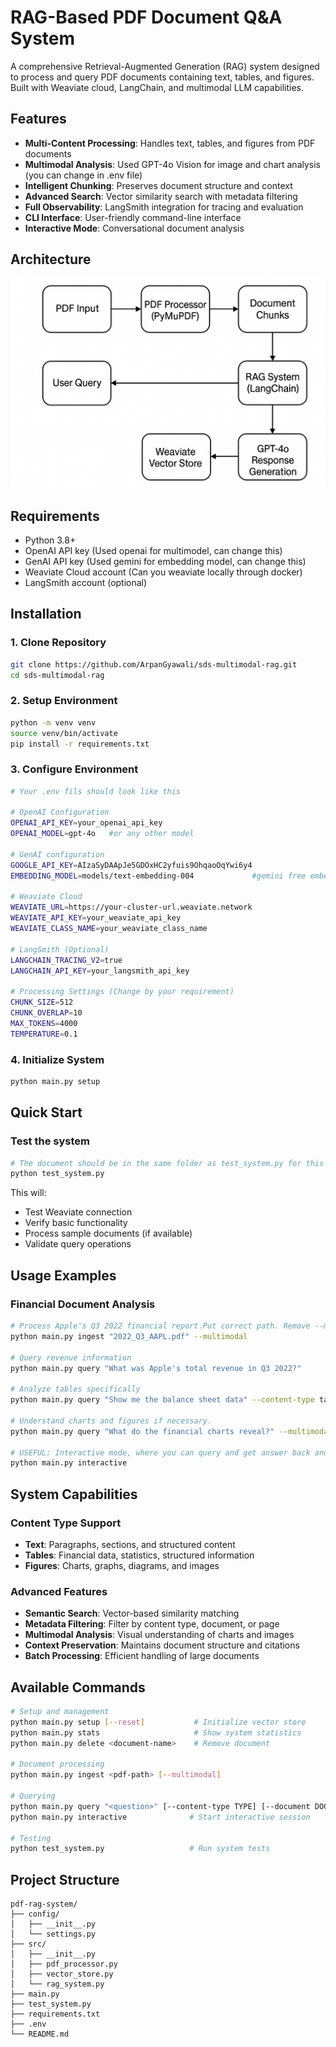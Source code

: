 # RAG-Based PDF Document Q&A System

A comprehensive Retrieval-Augmented Generation (RAG) system designed to process and query PDF documents containing text, tables, and figures. Built with Weaviate cloud, LangChain, and multimodal LLM capabilities.

## Features

- **Multi-Content Processing**: Handles text, tables, and figures from PDF documents
- **Multimodal Analysis**: Used GPT-4o Vision for image and chart analysis (you can change in .env file)
- **Intelligent Chunking**: Preserves document structure and context
- **Advanced Search**: Vector similarity search with metadata filtering
- **Full Observability**: LangSmith integration for tracing and evaluation
- **CLI Interface**: User-friendly command-line interface
- **Interactive Mode**: Conversational document analysis

## Architecture

![Architecture](asset/architecture.png)

## Requirements

- Python 3.8+
- OpenAI API key   (Used openai for multimodel, can change this)
- GenAI API key   (Used gemini for embedding model, can change this)
- Weaviate Cloud account    (Can you weaviate locally through docker)
- LangSmith account (optional)

## Installation

### 1. Clone Repository
```bash
git clone https://github.com/ArpanGyawali/sds-multimodal-rag.git
cd sds-multimodal-rag
```

### 2. Setup Environment
```bash
python -m venv venv
source venv/bin/activate  
pip install -r requirements.txt
```

### 3. Configure Environment

```bash
# Your .env fils should look like this

# OpenAI Configuration
OPENAI_API_KEY=your_openai_api_key
OPENAI_MODEL=gpt-4o   #or any other model

# GenAI configuration
GOOGLE_API_KEY=AIzaSyDAApJe5GDOxHC2yfuis9OhqaoOqYwi6y4
EMBEDDING_MODEL=models/text-embedding-004             #gemini free embedding model

# Weaviate Cloud
WEAVIATE_URL=https://your-cluster-url.weaviate.network
WEAVIATE_API_KEY=your_weaviate_api_key
WEAVIATE_CLASS_NAME=your_weaviate_class_name

# LangSmith (Optional)
LANGCHAIN_TRACING_V2=true
LANGCHAIN_API_KEY=your_langsmith_api_key

# Processing Settings (Change by your requirement)
CHUNK_SIZE=512
CHUNK_OVERLAP=10
MAX_TOKENS=4000
TEMPERATURE=0.1

```

### 4. Initialize System
```bash
python main.py setup
```

## Quick Start

### Test the system
```bash
# The document should be in the same folder as test_system.py for this test
python test_system.py
```
This will:
- Test Weaviate connection
- Verify basic functionality
- Process sample documents (if available)
- Validate query operations

## Usage Examples

### Financial Document Analysis
```bash
# Process Apple's Q3 2022 financial report.Put correct path. Remove --multimodal if you want text only modal
python main.py ingest "2022_Q3_AAPL.pdf" --multimodal    

# Query revenue information
python main.py query "What was Apple's total revenue in Q3 2022?"

# Analyze tables specifically
python main.py query "Show me the balance sheet data" --content-type table

# Understand charts and figures if necessary. 
python main.py query "What do the financial charts reveal?" --multimodal

# USEFUL: Interactive mode, where you can query and get answer back and forth through cli in multimodal mode.
python main.py interactive
```


## System Capabilities

### Content Type Support
- **Text**: Paragraphs, sections, and structured content
- **Tables**: Financial data, statistics, structured information
- **Figures**: Charts, graphs, diagrams, and images

### Advanced Features
- **Semantic Search**: Vector-based similarity matching
- **Metadata Filtering**: Filter by content type, document, or page
- **Multimodal Analysis**: Visual understanding of charts and images
- **Context Preservation**: Maintains document structure and citations
- **Batch Processing**: Efficient handling of large documents

## Available Commands

```bash
# Setup and management
python main.py setup [--reset]           # Initialize vector store
python main.py stats                     # Show system statistics
python main.py delete <document-name>    # Remove document

# Document processing
python main.py ingest <pdf-path> [--multimodal]

# Querying
python main.py query "<question>" [--content-type TYPE] [--document DOC] [--multimodal]
python main.py interactive              # Start interactive session

# Testing
python test_system.py                   # Run system tests
```

## Project Structure

```
pdf-rag-system/
├── config/
│   ├── __init__.py
│   └── settings.py
├── src/
│   ├── __init__.py
│   ├── pdf_processor.py
│   ├── vector_store.py
│   └── rag_system.py
├── main.py
├── test_system.py
├── requirements.txt
├── .env
└── README.md
```



